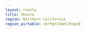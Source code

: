 ```yaml
---
layout: county
title: Shasta
region: Northern California
region_airtable: shrPgYCd4mlJhopzE
---
```

